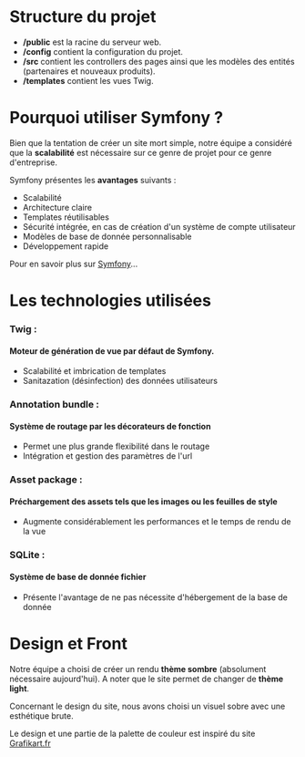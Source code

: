 # Structure du projet

- **/public** est la racine du serveur web.
- **/config** contient la configuration du projet.
- **/src** contient les controllers des pages ainsi que les modèles des entités (partenaires et nouveaux produits).
- **/templates** contient les vues Twig.


# Pourquoi utiliser Symfony ?

Bien que la tentation de créer un site mort simple, notre équipe a considéré que la **scalabilité** est nécessaire sur ce genre de projet pour ce genre d'entreprise.

Symfony présentes les **avantages** suivants :
- Scalabilité 
- Architecture claire
- Templates réutilisables
- Sécurité intégrée, en cas de création d'un système de compte utilisateur
- Modèles de base de donnée personnalisable
- Développement rapide

Pour en savoir plus sur [Symfony](https://symfony.com/doc/current/index.html)...

# Les technologies utilisées

### **Twig** : 
#### Moteur de génération de vue par défaut de Symfony.

- Scalabilité et imbrication de templates  
- Sanitazation (désinfection) des données utilisateurs

### **Annotation bundle** : 
#### Système de routage par les décorateurs de fonction

- Permet une plus grande flexibilité dans le routage
- Intégration et gestion des paramètres de l'url

### **Asset package** :
#### Préchargement des assets tels que les images ou les feuilles de style

- Augmente considérablement les performances et le temps de rendu de la vue

### **SQLite** :
#### Système de base de donnée fichier

- Présente l'avantage de ne pas nécessite d'hébergement de la base de donnée

# Design et Front 

Notre équipe a choisi de créer un rendu **thème sombre** (absolument nécessaire aujourd'hui). 
A noter que le site permet de changer de **thème light**.

Concernant le design du site, nous avons choisi un visuel sobre avec une esthétique brute. 

Le design et une partie de la palette de couleur est inspiré du site [Grafikart.fr](https://grafikart.fr/)



    
    
